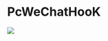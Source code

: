 # PcWeChatHooK
<a href="http://t.cn/EXUbebQ" target="_blank"><img src="https://github.com/zmrbak/PcWeChatHooK/blob/master/images/Header.png?raw=true"/></a>

